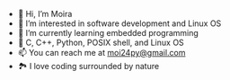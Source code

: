 - 👋 Hi, I’m Moira
- 👀 I’m interested in software development and Linux OS
- 🌱 I’m currently learning embedded programming
- 💞️ C, C++, Python, POSIX shell, and Linux OS
- 📫 You can reach me at moi24py@gmail.com
- 🏞️ I love coding surrounded by nature

<!---
moi24py/moi24py is a ✨ special ✨ repository because its `README.md` (this file) appears on your GitHub profile.
You can click the Preview link to take a look at your changes.
--->

